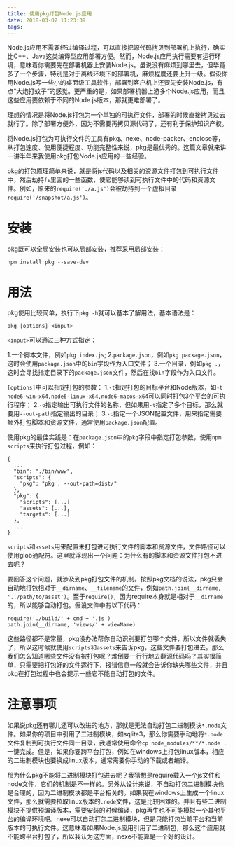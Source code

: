 ```yaml
---
title: 使用pkg打包Node.js应用
date: 2018-03-02 11:23:39
tags:
---
```


Node.js应用不需要经过编译过程，可以直接把源代码拷贝到部署机上执行，确实比C++、Java这类编译型应用部署方便。然而，Node.js应用执行需要有运行环境，意味着你需要先在部署机器上安装Node.js。虽说没有麻烦到哪里去，但毕竟多了一个步骤，特别是对于离线环境下的部署机，麻烦程度还要上升一级。假设你用Node.js写一些小的桌面级工具软件，部署到客户机上还要先安装Node.js，有点“大炮打蚊子”的感觉。更严重的是，如果部署机器上游多个Node.js应用，而且这些应用要依赖于不同的Node.js版本，那就更难部署了。

理想的情况是将Node.js打包为一个单独的可执行文件，部署的时候直接拷贝过去就行了。除了部署方便外，因为不需要再拷贝源代码了，还有利于保护知识产权。

将Node.js打包为可执行文件的工具有pkg、nexe、node-packer、enclose等，从打包速度、使用便捷程度、功能完整性来说，pkg是最优秀的。这篇文章就来讲一讲半年来我使用pkg打包Node.js应用的一些经验。

pkg的打包原理简单来说，就是将js代码以及相关的资源文件打包到可执行文件中，然后劫持`fs`里面的一些函数，使它能够读到可执行文件中的代码和资源文件。例如，原来的`require('./a.js')`会被劫持到一个虚拟目录`require('/snapshot/a.js')`。

# 安装

pkg既可以全局安装也可以局部安装，推荐采用局部安装：

```
npm install pkg --save-dev
```

# 用法

pkg使用比较简单，执行下`pkg -h`就可以基本了解用法，基本语法是：

```
pkg [options] <input>
```

`<input>`可以通过三种方式指定：

1.一个脚本文件，例如`pkg index.js`;
2.`package.json`，例如`pkg package.json`，这时会使用`package.json`中的`bin`字段作为入口文件；
3.一个目录，例如`pkg .`，这时会寻找指定目录下的`package.json`文件，然后在找`bin`字段作为入口文件。

`[options]`中可以指定打包的参数：
1.`-t`指定打包的目标平台和Node版本，如`-t node6-win-x64,node6-linux-x64,node6-macos-x64`可以同时打包3个平台的可执行程序；
2.`-o`指定输出可执行文件的名称，但如果用`-t`指定了多个目标，那么就要用`--out-path`指定输出的目录；
3.`-c`指定一个JSON配置文件，用来指定需要额外打包脚本和资源文件，通常使用`package.json`配置。

使用pkg的最佳实践是：在`package.json`中的`pkg`字段中指定打包参数，使用`npm scripts`来执行打包过程，例如：

```
{
  ...
  "bin": "./bin/www",
  "scripts": {
    "pkg": "pkg . --out-path=dist/"
  },
  "pkg": {
    "scripts": [...]
    "assets": [...],
    "targets": [...]
  },
  ...
}
```

`scripts`和`assets`用来配置未打包进可执行文件的脚本和资源文件，文件路径可以使用glob通配符。这里就浮现出一个问题：为什么有的脚本和资源文件打包不进去呢？

要回答这个问题，就涉及到pkg打包文件的机制。按照pkg文档的说法，pkg只会自动地打包相对于`__dirname`、`__filename`的文件，例如`path.join(__dirname, '../path/to/asset')`。至于`require()`，因为require本身就是相对于`__dirname`的，所以能够自动打包。假设文件中有以下代码：

```
require('./build/' + cmd + '.js')
path.join(__dirname, 'views/' + viewName)
```

这些路径都不是常量，pkg没办法帮你自动识别要打包哪个文件，所以文件就丢失了，所以这时候就使用`scripts`和`assets`来告诉pkg，这些文件要打包进去。那么我们怎么知道哪些文件没有被打包呢？难倒要一行行地去翻源代码吗？其实很简单，只需要把打包好的文件运行下，报错信息一般就会告诉你缺失哪些文件，并且pkg在打包过程中也会提示一些它不能自动打包的文件。


# 注意事项

如果说pkg还有哪儿还可以改进的地方，那就是无法自动打包二进制模块`*.node`文件。如果你的项目中引用了二进制模块，如sqlite3，那么你需要手动地将`*.node`文件复制到可执行文件同一目录，我通常使用命令`cp node_modules/**/*.node .`一键完成。但是，如果你要跨平台打包，例如在windows上打包linux版本，相应的二进制模块也要换成linux版本，通常需要你手动的下载或者编译。

那为什么pkg不能将二进制模块打包进去呢？我猜想是require载入一个js文件和node文件，它们的机制是不一样的。另外从设计来说，不自动打包二进制模块也是合理的，因为二进制模块都是平台相关的。如果我在windows上生成一个linux文件，那么就需要拉取linux版本的`.node`文件，这是比较困难的。并且有些二进制模块不提供预编译版本，需要安装的时候编译，pkg再牛也不可能模拟一个其他平台的编译环境吧。nexe可以自动打包二进制模块，但是只能打包当前平台和当前版本的可执行文件。这意味着如果Node.js应用引用了二进制包，那么这个应用就不能跨平台打包了，所以我认为这方面，nexe不能算是一个好的设计。
